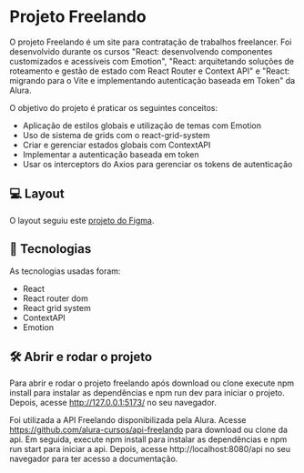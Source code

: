 # Projeto Freelando
O projeto Freelando é um site para contratação de trabalhos freelancer. Foi desenvolvido durante os cursos "React: desenvolvendo componentes customizados e acessíveis com Emotion", "React: arquitetando soluções de roteamento e gestão de estado com React Router e Context API" e "React: migrando para o Vite e implementando autenticação baseada em Token" da Alura.

O objetivo do projeto é praticar os seguintes conceitos:
 - Aplicação de estilos globais e utilização de temas com Emotion
 - Uso de sistema de grids com o react-grid-system 
 - Criar e gerenciar estados globais com ContextAPI
 - Implementar a autenticação baseada em token
 - Usar os interceptors do Axios para gerenciar os tokens de autenticação
   
## 💻 Layout  
O layout seguiu  este [projeto do Figma](https://www.figma.com/file/DGIzbfXEi27oiKzI0nGMIV/Freelando-%7C-WebApp-com-React?type=design&node-id=244-8309&mode=design&t=1JImoUMEWjnhopaA-0).
    
## 🔧 Tecnologias
As tecnologias usadas foram:
- React
- React router dom
- React grid system
- ContextAPI
- Emotion

## 🛠️ Abrir e rodar o projeto
Para abrir e rodar o projeto freelando após download ou clone execute npm install para instalar as dependências e npm run dev para iniciar o projeto. Depois, acesse http://127.0.0.1:5173/ no seu navegador.

Foi utilizada a API Freelando disponibilizada pela Alura. Acesse https://github.com/alura-cursos/api-freelando para download ou clone da api. Em seguida, execute npm install para instalar as dependências e npm run start para iniciar a api. Depois, acesse  http://localhost:8080/api no seu navegador para ter acesso a documentação.

